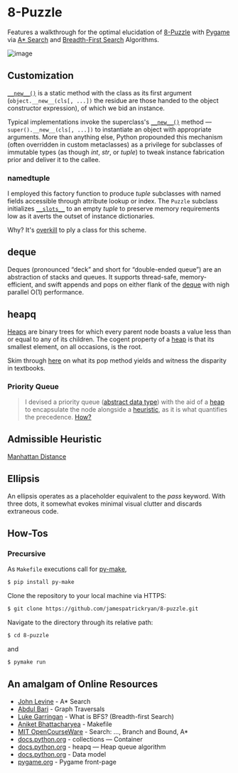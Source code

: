 # 8-Puzzle

Features a walkthrough for the optimal elucidation of [8-Puzzle](https://en.wikipedia.org/wiki/15_puzzle) with [Pygame](https://www.pygame.org/docs/) via [A* Search](https://en.wikipedia.org/wiki/A*_search_algorithm) and [Breadth-First Search](https://en.wikipedia.org/wiki/Breadth-first_search) Algorithms.

![image](https://user-images.githubusercontent.com/79562517/200164354-8dc269c3-0146-4d63-9fd2-dbc4ae0802b3.png)

## Customization

[`__new__()`](https://docs.python.org/3/reference/datamodel.html#object.__new__) is a static method with the class as its first argument (`object.__new__(cls[, ...])` the residue are those handed to the object constructor expression), of which we bid an instance.

Typical implementations invoke the superclass's [`__new__()`](https://docs.python.org/3/reference/datamodel.html#object.__new__) method — `super().__new__(cls[, ...])` to instantiate an object with appropriate arguments. More than anything else, Python propounded this mechanism (often overridden in custom metaclasses) as a privilege for subclasses of immutable types (as though *int*, *str*, or *tuple*) to tweak instance fabrication prior and deliver it to the callee.

### namedtuple

I employed this factory function to produce *tuple* subclasses with named fields accessible through attribute lookup or index. The `Puzzle` subclass initializes [`__slots__`](https://docs.python.org/3/library/collections.html#collections.namedtuple:~:text=The%20subclass%20shown%20above%20sets%20__slots__%20to%20an%20empty%20tuple.%20This%20helps%20keep%20memory%20requirements%20low%20by%20preventing%20the%20creation%20of%20instance%20dictionaries.) to an empty *tuple* to preserve memory requirements low as it averts the outset of instance dictionaries.

Why? It's [overkill](https://www.accelebrate.com/blog/named-tuples-in-python) to ply a class for this scheme.

## deque

Deques (pronounced “deck” and short for “double-ended queue”) are an abstraction of stacks and queues. It supports thread-safe, memory-efficient, and swift appends and pops on either flank of the [deque](https://docs.python.org/3/library/collections.html#deque-objects) with nigh parallel O(1) performance.

## heapq

[Heaps](https://docs.python.org/3/library/heapq.html) are binary trees for which every parent node boasts a value less than or equal to any of its children. The cogent property of a [heap](https://docs.python.org/3/library/heapq.html#:~:text=property%20of%20a-,heap,-is%20that%20its) is that its smallest element, on all occasions, is the root.

Skim through [here](https://docs.python.org/3/library/heapq.html#:~:text=algorithms%20in%20two-,aspects,-%3A%20(a)%20We%20use) on what its pop method yields and witness the disparity in textbooks.

### Priority Queue

> I devised a priority queue ([abstract data type](https://en.wikipedia.org/wiki/Priority_queue)) with the aid of a [heap](https://docs.python.org/3/library/heapq.html) to encapsulate the node alongside a [heuristic](https://en.wikipedia.org/wiki/Heuristic_(computer_science)), as it is what quantifies the precedence. [How?](https://docs.python.org/3/library/heapq.html#priority-queue-implementation-notes:~:text=Priority%20Queue-,Implementation,-Notes%C2%B6)

## Admissible Heuristic

[Manhattan Distance](https://en.wikipedia.org/wiki/Admissible_heuristic#:~:text=The%20Manhattan%20distance%20is%20an,itself%20and%20its%20correct%20position.)

## Ellipsis

An ellipsis operates as a placeholder equivalent to the *pass* keyword. With three dots, it somewhat evokes minimal visual clutter and discards extraneous code.

## How-Tos

### Precursive

As `Makefile` executions call for [py-make](https://github.com/tqdm/py-make),

```bash
$ pip install py-make
```

Clone the repository to your local machine via HTTPS:

```bash
$ git clone https://github.com/jamespatrickryan/8-puzzle.git
```

Navigate to the directory through its relative path:

```bash
$ cd 8-puzzle
```

and

```bash
$ pymake run
```

## An amalgam of Online Resources

- [John Levine](https://en.wikipedia.org/wiki/A*_search_algorithm) - A* Search
- [Abdul Bari](https://www.youtube.com/watch?v=pcKY4hjDrxk) - Graph Traversals
- [Luke Garringan](https://dev.to/lukegarrigan/what-is-bfs-breadth-first-search-nad) - What is BFS? (Breadth-first Search)
- [Aniket Bhattacharyea](https://earthly.dev/blog/python-makefile/) - Makefile
- [MIT OpenCourseWare](https://www.youtube.com/watch?v=gGQ-vAmdAOI&list=PLUl4u3cNGP63gFHB6xb-kVBiQHYe_4hSi&index=5) - Search: ..., Branch and Bound, A*
- [docs.python.org](https://docs.python.org/3/library/collections.html) - collections — Container
- [docs.python.org](https://docs.python.org/3/library/heapq.html) - heapq — Heap queue algorithm
- [docs.python.org](https://docs.python.org/3/reference/datamodel.html) - Data model
- [pygame.org](https://www.pygame.org/docs/) - Pygame front-page
